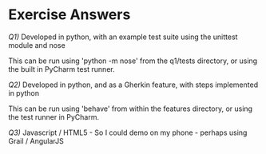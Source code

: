 # Exercise Answers

*Q1)* Developed in python, with an example test suite using the unittest module and nose

This can be run using 'python -m nose' from the q1/tests directory, or using the built in PyCharm test runner. 

*Q2)* Developed in python, and as a Gherkin feature, with steps implemented in python

This can be run using 'behave' from within the features directory, or using the test runner in PyCharm.

*Q3)* Javascript / HTML5 - So I could demo on my phone - perhaps using Grail / AngularJS
